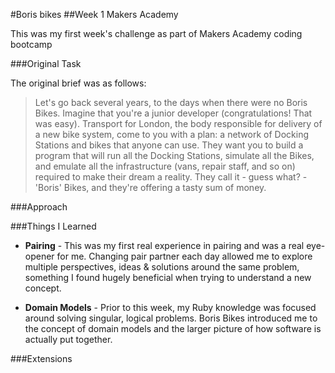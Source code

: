 #Boris bikes
##Week 1 Makers Academy

This was my first week's challenge as part of Makers Academy coding bootcamp

###Original Task

The original brief was as follows:

> Let's go back several years, to the days when there were no Boris Bikes. Imagine that you're a junior developer (congratulations! That was easy). Transport for London, the body responsible for delivery of a new bike system, come to you with a plan: a network of Docking Stations and bikes that anyone can use. They want you to build a program that will run all the Docking Stations, simulate all the Bikes, and emulate all the infrastructure (vans, repair staff, and so on) required to make their dream a reality. They call it - guess what? - 'Boris' Bikes, and they're offering a tasty sum of money.


###Approach



###Things I Learned
* **Pairing** - This was my first real experience in pairing and was a real eye-opener for me. Changing pair partner each day allowed me to explore multiple perspectives, ideas & solutions around the same problem, something I found hugely beneficial when trying to understand a new concept.

* **Domain Models** - Prior to this week, my Ruby knowledge was focused around solving singular, logical problems. Boris Bikes introduced me to the concept of domain models and the larger picture of how software is actually put together.

###Extensions
